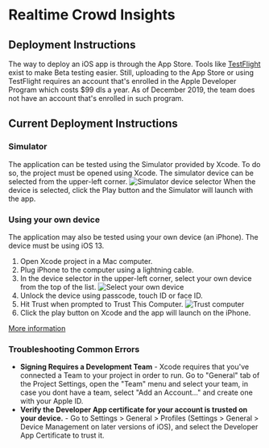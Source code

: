 # Realtime Crowd Insights

## Deployment Instructions
The way to deploy an iOS app is through the App Store. Tools like [TestFlight](https://developer.apple.com/testflight/) exist to make Beta testing easier. Still, uploading to the App Store or using TestFlight requires an account that's enrolled in the Apple Developer Program which costs $99 dls a year. As of December 2019, the team does not have an account that's enrolled in such program.

## Current Deployment Instructions

### Simulator
The application can be tested using the Simulator provided by Xcode. To do so, the project must be opened using Xcode. The simulator device can be selected from the upper-left corner. 
![Simulator device selector](https://s3.amazonaws.com/nandovieira/media/react-native-setup/xcode-simulator-physical-device.png)
When the device is selected, click the Play button and the Simulator will launch with the app.

### Using your own device
The application may also be tested using your own device (an iPhone). The device must be using iOS 13.

1. Open Xcode project in a Mac computer.
2. Plug iPhone to the computer using a lightning cable.
3. In the device selector in the upper-left corner, select your own device from the top of the list.
![Select your own device](https://s3.amazonaws.com/com.twilio.prod.twilio-docs/original_images/ReSymN6xux5z6QVY_VO02Oum0mzkHBA8sklEawgbD0yGjNUQt51-zqBKjt2T-vKb3xhIkarcaE.png)
4. Unlock the device using passcode, touch ID or face ID.
5. Hit Trust when prompted to Trust This Computer.
![Trust computer](https://s3.amazonaws.com/com.twilio.prod.twilio-docs/original_images/JEF4XyhiUCdG4mzTrpyRXUFU8VVoID4P55akzWdT1TBR3WhnlEwPs9qjr3jG_oErUWBo4-0MKH.png)
6. Click the play button on Xcode and the app will launch on the iPhone.

[More information](https://www.twilio.com/blog/2018/07/how-to-test-your-ios-application-on-a-real-device.html)

### Troubleshooting Common Errors

* **Signing Requires a Development Team** - Xcode requires that you've connected a Team to your project in order to run. Go to "General" tab of the Project Settings, open the "Team" menu and select your team, in case you dont have a team, select "Add an Account..." and create one with your Apple ID.
* **Verify the Developer App certificate for your account is trusted on your device.** - Go to Settings > General > Profiles (Settings > General > Device Management on later versions of iOS), and select the Developer App Certificate to trust it.
